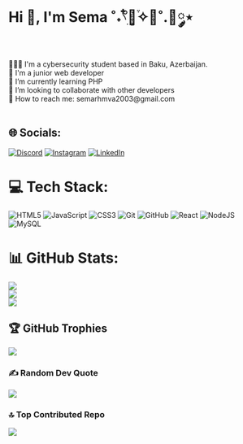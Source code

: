 # Hi 👋, I'm Sema ˚˖𓍢ִ໋🌷͙֒✧🩷˚.🎀༘⋆  
<br>
👩🏻‍💻 I'm a cybersecurity student based in Baku, Azerbaijan.<br>👾 I'm a junior web developer<br>🌱 I’m currently learning PHP<br>👯 I’m looking to collaborate with other developers<br>📧 How to reach me: semarhmva2003@gmail.com<br><br>

## 🌐 Socials:
[![Discord](https://img.shields.io/badge/Discord-%237289DA.svg?logo=discord&logoColor=white)](https://discord.gg/943634140283162675) [![Instagram](https://img.shields.io/badge/Instagram-%23E4405F.svg?logo=Instagram&logoColor=white)](https://instagram.com/jusddsky) [![LinkedIn](https://img.shields.io/badge/LinkedIn-%230077B5.svg?logo=linkedin&logoColor=white)](https://www.linkedin.com/in/sema-rehimova-b2732027a/) 

# 💻 Tech Stack:
![HTML5](https://img.shields.io/badge/html5-%23E34F26.svg?style=for-the-badge&logo=html5&logoColor=white) ![JavaScript](https://img.shields.io/badge/javascript-%23323330.svg?style=for-the-badge&logo=javascript&logoColor=%23F7DF1E) ![CSS3](https://img.shields.io/badge/css3-%231572B6.svg?style=for-the-badge&logo=css3&logoColor=white) ![Git](https://img.shields.io/badge/git-%23F05033.svg?style=for-the-badge&logo=git&logoColor=white) ![GitHub](https://img.shields.io/badge/github-%23121011.svg?style=for-the-badge&logo=github&logoColor=white) ![React](https://img.shields.io/badge/react-%2320232a.svg?style=for-the-badge&logo=react&logoColor=%2361DAFB) ![NodeJS](https://img.shields.io/badge/node.js-6DA55F?style=for-the-badge&logo=node.js&logoColor=white) ![MySQL](https://img.shields.io/badge/mysql-4479A1.svg?style=for-the-badge&logo=mysql&logoColor=white)

# 📊 GitHub Stats:
![](https://github-readme-stats.vercel.app/api?username=semarhmva&theme=omni&hide_border=true&include_all_commits=false&count_private=false)<br/>
![](https://github-readme-streak-stats.herokuapp.com/?user=semarhmva&theme=omni&hide_border=true)<br/>
![](https://github-readme-stats.vercel.app/api/top-langs/?username=semarhmva&theme=omni&hide_border=true&include_all_commits=false&count_private=false&layout=compact)

## 🏆 GitHub Trophies
![](https://github-profile-trophy.vercel.app/?username=semarhmva&theme=radical&no-frame=false&no-bg=true&margin-w=4)

### ✍️ Random Dev Quote
![](https://quotes-github-readme.vercel.app/api?type=horizontal&theme=merko)

### 🔝 Top Contributed Repo
![](https://github-contributor-stats.vercel.app/api?username=semarhmva&limit=5&theme=dark&combine_all_yearly_contributions=true)

